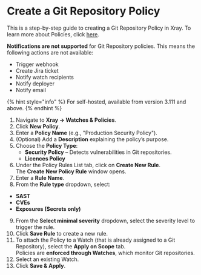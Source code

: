 # Create a Git Repository Policy

This is a step-by-step guide to creating a Git Repository Policy in Xray. To learn more about Policies, click [here](https://jfrog.com/help/r/_SD6R0PIfl9UZ1cNTXRYqw/WI2fDnZnwCEv49GKXl40Pg).

**Notifications are not supported** for Git Repository policies. This means the following actions are not available:&#x20;

* Trigger webhook
* Create Jira ticket
* Notify watch recipients
* Notify deployer
* Notify email

{% hint style="info" %}
For self-hosted, available from version 3.111 and above.
{% endhint %}

1. Navigate to **Xray → Watches & Policies**.
2. Click **New Policy**.
3. Enter a **Policy Name** (e.g., "Production Security Policy").
4. (Optional) Add a **Description** explaining the policy’s purpose.
5. Choose the **Policy Type**:
   * **Security Policy** – Detects vulnerabilities in Git repositories.
   * **Licences Policy**
6. Under the Policy Rules List tab, click on **Create New Rule**.\
   The **Create New Policy Rule** window opens.
7. Enter a **Rule Name**.
8. From the **Rule type** dropdown, select:

* **SAST**
* **CVEs**
* **Exposures (Secrets only)**

9. From the **Select minimal severity** dropdown, select the severity level to trigger the rule.
10. Click **Save Rule** to create a new rule.
11. To attach the Policy to a Watch (that is already assigned to a Git Repository), select the **Apply on Scope** tab. \
    Policies are **enforced through Watches**, which monitor Git repositories.
12. Select an existing Watch.
13. Click **Save & Apply**.

